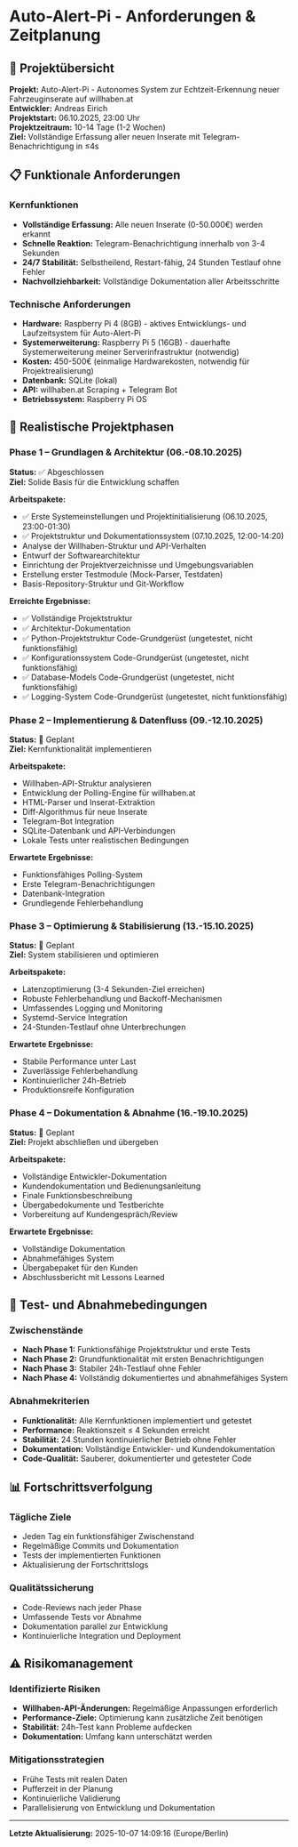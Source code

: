 # Auto-Alert-Pi - Anforderungen & Zeitplanung

## 🎯 Projektübersicht

**Projekt:** Auto-Alert-Pi - Autonomes System zur Echtzeit-Erkennung neuer Fahrzeuginserate auf willhaben.at  
**Entwickler:** Andreas Eirich  
**Projektstart:** 06.10.2025, 23:00 Uhr  
**Projektzeitraum:** 10-14 Tage (1-2 Wochen)  
**Ziel:** Vollständige Erfassung aller neuen Inserate mit Telegram-Benachrichtigung in ≤4s  

## 📋 Funktionale Anforderungen

### Kernfunktionen
- **Vollständige Erfassung:** Alle neuen Inserate (0-50.000€) werden erkannt
- **Schnelle Reaktion:** Telegram-Benachrichtigung innerhalb von 3-4 Sekunden
- **24/7 Stabilität:** Selbstheilend, Restart-fähig, 24 Stunden Testlauf ohne Fehler
- **Nachvollziehbarkeit:** Vollständige Dokumentation aller Arbeitsschritte

### Technische Anforderungen
- **Hardware:** Raspberry Pi 4 (8GB) - aktives Entwicklungs- und Laufzeitsystem für Auto-Alert-Pi
- **Systemerweiterung:** Raspberry Pi 5 (16GB) - dauerhafte Systemerweiterung meiner Serverinfrastruktur (notwendig)
- **Kosten:** 450-500€ (einmalige Hardwarekosten, notwendig für Projektrealisierung)
- **Datenbank:** SQLite (lokal)
- **API:** willhaben.at Scraping + Telegram Bot
- **Betriebssystem:** Raspberry Pi OS

## 📅 Realistische Projektphasen

### Phase 1 – Grundlagen & Architektur (06.-08.10.2025)
**Status:** ✅ Abgeschlossen  
**Ziel:** Solide Basis für die Entwicklung schaffen

**Arbeitspakete:**
- ✅ Erste Systemeinstellungen und Projektinitialisierung (06.10.2025, 23:00-01:30)
- ✅ Projektstruktur und Dokumentationssystem (07.10.2025, 12:00-14:20)
- Analyse der Willhaben-Struktur und API-Verhalten
- Entwurf der Softwarearchitektur
- Einrichtung der Projektverzeichnisse und Umgebungsvariablen
- Erstellung erster Testmodule (Mock-Parser, Testdaten)
- Basis-Repository-Struktur und Git-Workflow

**Erreichte Ergebnisse:**
- ✅ Vollständige Projektstruktur
- ✅ Architektur-Dokumentation
- ✅ Python-Projektstruktur Code-Grundgerüst (ungetestet, nicht funktionsfähig)
- ✅ Konfigurationssystem Code-Grundgerüst (ungetestet, nicht funktionsfähig)
- ✅ Database-Models Code-Grundgerüst (ungetestet, nicht funktionsfähig)
- ✅ Logging-System Code-Grundgerüst (ungetestet, nicht funktionsfähig)

### Phase 2 – Implementierung & Datenfluss (09.-12.10.2025)
**Status:** 🔄 Geplant  
**Ziel:** Kernfunktionalität implementieren

**Arbeitspakete:**
- Willhaben-API-Struktur analysieren
- Entwicklung der Polling-Engine für willhaben.at
- HTML-Parser und Inserat-Extraktion
- Diff-Algorithmus für neue Inserate
- Telegram-Bot Integration
- SQLite-Datenbank und API-Verbindungen
- Lokale Tests unter realistischen Bedingungen

**Erwartete Ergebnisse:**
- Funktionsfähiges Polling-System
- Erste Telegram-Benachrichtigungen
- Datenbank-Integration
- Grundlegende Fehlerbehandlung

### Phase 3 – Optimierung & Stabilisierung (13.-15.10.2025)
**Status:** 🔄 Geplant  
**Ziel:** System stabilisieren und optimieren

**Arbeitspakete:**
- Latenzoptimierung (3-4 Sekunden-Ziel erreichen)
- Robuste Fehlerbehandlung und Backoff-Mechanismen
- Umfassendes Logging und Monitoring
- Systemd-Service Integration
- 24-Stunden-Testlauf ohne Unterbrechungen

**Erwartete Ergebnisse:**
- Stabile Performance unter Last
- Zuverlässige Fehlerbehandlung
- Kontinuierlicher 24h-Betrieb
- Produktionsreife Konfiguration

### Phase 4 – Dokumentation & Abnahme (16.-19.10.2025)
**Status:** 🔄 Geplant  
**Ziel:** Projekt abschließen und übergeben

**Arbeitspakete:**
- Vollständige Entwickler-Dokumentation
- Kundendokumentation und Bedienungsanleitung
- Finale Funktionsbeschreibung
- Übergabedokumente und Testberichte
- Vorbereitung auf Kundengespräch/Review

**Erwartete Ergebnisse:**
- Vollständige Dokumentation
- Abnahmefähiges System
- Übergabepaket für den Kunden
- Abschlussbericht mit Lessons Learned

## 🧪 Test- und Abnahmebedingungen

### Zwischenstände
- **Nach Phase 1:** Funktionsfähige Projektstruktur und erste Tests
- **Nach Phase 2:** Grundfunktionalität mit ersten Benachrichtigungen
- **Nach Phase 3:** Stabiler 24h-Testlauf ohne Fehler
- **Nach Phase 4:** Vollständig dokumentiertes und abnahmefähiges System

### Abnahmekriterien
- **Funktionalität:** Alle Kernfunktionen implementiert und getestet
- **Performance:** Reaktionszeit ≤ 4 Sekunden erreicht
- **Stabilität:** 24 Stunden kontinuierlicher Betrieb ohne Fehler
- **Dokumentation:** Vollständige Entwickler- und Kundendokumentation
- **Code-Qualität:** Sauberer, dokumentierter und getesteter Code

## 📊 Fortschrittsverfolgung

### Tägliche Ziele
- Jeden Tag ein funktionsfähiger Zwischenstand
- Regelmäßige Commits und Dokumentation
- Tests der implementierten Funktionen
- Aktualisierung der Fortschrittslogs

### Qualitätssicherung
- Code-Reviews nach jeder Phase
- Umfassende Tests vor Abnahme
- Dokumentation parallel zur Entwicklung
- Kontinuierliche Integration und Deployment

## ⚠️ Risikomanagement

### Identifizierte Risiken
- **Willhaben-API-Änderungen:** Regelmäßige Anpassungen erforderlich
- **Performance-Ziele:** Optimierung kann zusätzliche Zeit benötigen
- **Stabilität:** 24h-Test kann Probleme aufdecken
- **Dokumentation:** Umfang kann unterschätzt werden

### Mitigationsstrategien
- Frühe Tests mit realen Daten
- Pufferzeit in der Planung
- Kontinuierliche Validierung
- Parallelisierung von Entwicklung und Dokumentation

---
**Letzte Aktualisierung:** 2025-10-07 14:09:16 (Europe/Berlin)
